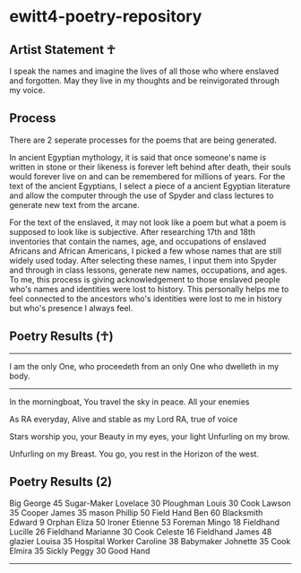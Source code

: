 # ewitt4-poetry-repository

Artist Statement ☥
---


I speak the names and imagine the lives of all those who where enslaved and forgotten.
May they live in my thoughts and be reinvigorated through my voice.

## Process 

There are 2 seperate processes for the poems that are being generated.

In ancient Egyptian mythology, it is said that once someone's name is written in stone or their likeness is forever left behind after death, their souls would forever live on and can be remembered for millions of years.
For the text of the ancient Egyptians, I select a piece of a ancient Egyptian literature and allow the computer through the use of Spyder and class lectures to generate new text from the arcane.  

For the text of the enslaved, it may not look like a poem but what a poem is supposed to look like is subjective.  After researching 17th and 18th inventories that contain the names, age, and occupations of enslaved Africans and African Americans, I picked a few whose names that are still widely used today.  After selecting these names, I input them into Spyder and through in class lessons, generate new names, occupations, and ages.  To me, this process is giving acknowledgement to those enslaved people who's names and identities were lost to history.  This personally helps me to feel connected to the ancestors who's identities were lost to me in history but who's presence I always feel.

## Poetry Results (☥)

---

I am the only One, who proceedeth from an only One who dwelleth in my body.

---

In the morningboat,
You travel the sky in peace.
All your enemies

As RA everyday,
Alive and stable as my 
Lord RA, true of voice

Stars worship you, your
Beauty in my eyes, your light
Unfurling on my brow.

Unfurling on my
Breast. You go, you rest in the 
Horizon of the west.

## Poetry Results (2)

Big George 45 Sugar-Maker
Lovelace 30 Ploughman
Louis 30 Cook
Lawson 35 Cooper
James 35 mason
Phillip 50 Field Hand
Ben 60 Blacksmith
Edward 9 Orphan
Eliza 50 Ironer
Etienne 53 Foreman
Mingo 18 Fieldhand
Lucille 26 Fieldhand
Marianne 30 Cook
Celeste 16 Fieldhand
James 48 glazier
Louisa 35 Hospital Worker
Caroline 38 Babymaker
Johnette 35 Cook
Elmira 35 Sickly
Peggy 30 Good Hand

---

